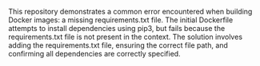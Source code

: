 This repository demonstrates a common error encountered when building Docker images: a missing requirements.txt file. The initial Dockerfile attempts to install dependencies using pip3, but fails because the requirements.txt file is not present in the context. The solution involves adding the requirements.txt file, ensuring the correct file path, and confirming all dependencies are correctly specified.